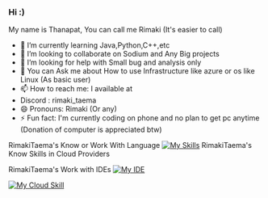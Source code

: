 ### Hi :)
My name is Thanapat, You can call me Rimaki (It's easier to call)

- 🌱 I’m currently learning Java,Python,C++,etc
- 👯 I’m looking to collaborate on Sodium and Any Big projects
- 🤔 I’m looking for help with Small bug and analysis only
- 💬 You can Ask me about How to use Infrastructure like azure or os like Linux (As basic user)
- 📫 How to reach me: I available at
- Discord : rimaki_taema
- 😄 Pronouns: Rimaki (Or any)
- ⚡ Fun fact: I'm currently coding on phone and no plan to get pc anytime (Donation of computer is appreciated btw)

RimakiTaema's Know or Work With Language
[![My Skills](https://skillicons.dev/icons?i=js,html,css,java,c,cpp,react,php)](https://skillicons.dev)
RimakiTaema's Know Skills in Cloud Providers

RimakiTaema's Work with IDEs
[![My IDE](https://skillicons.dev/icons?i=idea,vscode,pycharm)](https://skillicons.dev)

[![My Cloud Skill](https://skillicons.dev/icons?i=azure,gcp)](https://skillicons.dev)




